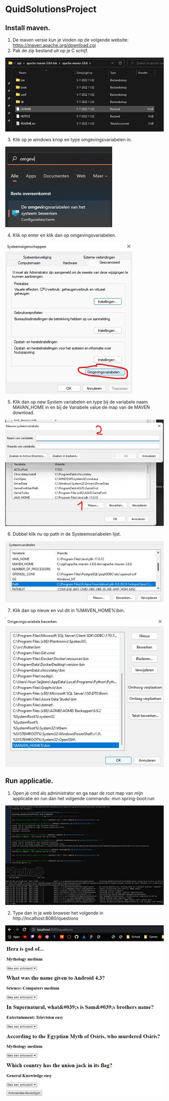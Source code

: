 # QuidSolutionsProject

## Install maven. 
1. De maven versie kun je vinden op de volgende website: https://maven.apache.org/download.cgi
2. Pak de zip bestand uit op je C schijf.

![alt text](https://github.com/yseij/QuidSolutionsProject/blob/main/Images/CSchijf.jpg)

3. Klik op je windows knop en type omgevingsvariabelen in.

![alt text](https://github.com/yseij/QuidSolutionsProject/blob/main/Images/omgevingsvariabelen.jpg)

4. Klik op enter en klik dan op omgevingsvariabelen.

![alt text](https://github.com/yseij/QuidSolutionsProject/blob/main/Images/omgevingsvariabelen2.jpg)

5. Klik dan op new System variabelen en type bij de variabele naam MAVAN_HOME in en bij de Variabele value de map van de MAVEN download.

![alt text](https://github.com/yseij/QuidSolutionsProject/blob/main/Images/omgevingsvariabelen3.jpg)

6. Dubbel klik nu op path in de Systeemvariabelen lijst.

![alt text](https://github.com/yseij/QuidSolutionsProject/blob/main/Images/omgevingsvariabelen4.jpg)

7. Klik dan op nieuw en vul dit in %MAVEN_HOME%\bin.

![alt text](https://github.com/yseij/QuidSolutionsProject/blob/main/Images/omgevingsvariabelen5.jpg)

## Run applicatie.
1. Open je cmd als administrator en ga naar de root map van mijn applicatie en run dan het volgende commando: mvn spring-boot:run

![alt text](https://github.com/yseij/QuidSolutionsProject/blob/main/Images/Cmd1.jpg)

2. Type dan in je web browser het volgende in http://localhost:8080/questions

![alt text](https://github.com/yseij/QuidSolutionsProject/blob/main/Images/LocalHost.jpg)
